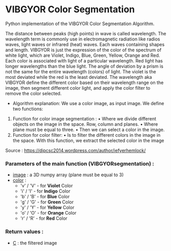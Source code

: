 # VIBGYOR Color Segmentation
Python implementation of the VIBGYOR Color Segmentation Algorithm.

The distance between peaks (high points) in wave is called wavelength. The wavelength term is commonly use in electromagnetic radiation like radios waves, light waves or infrared (heat) waves. Each waves containing shapes and length. VIBGYOR is just the expression of the color of the spectrum of white light, which are Violet, Indigo, Blue, Green, Yellow, Orange and Red. Each color is associated with light of a particular wavelength. Red light has longer wavelengths than the blue light. The angle of deviation by a prism is not the same for the entire wavelength (colors) of light. The violet is the most deviated while the red is the least deviated.
The wavelength aka VIBGYOR define the different color based on their wavelength range on the image, then segment different color light, and apply the color filter to remove the color selected.
- Algorithm explanation:
We use a color image, as input image. We define two functions:
1.	Function for color image segmentation :
•	Where we divide different objects on the image in the space. Row, column and planes.
•	Where plane must be equal to three.
•	Then we can select a color in the image.
2.	Function for color filter:
•	Is to filter the different colors in the image in the space. With this function, we extract the selected color in the image

Source : https://dipcsc2014.wordpress.com/author/iefyerhemlock/


<h3>Parameters of the main function (VIBGYORsegmentation) :</h3>
    <ul>
        <li><u>image</u> : a 3D numpy array (plane must be equal to 3)</li>
        <li><u>color</u> :<br><ul>
            <li>'v' / 'V' - for <b>Violet</b> Color</li>
            <li>'i' / 'I' - for <b>Indigo</b> Color</li>
            <li>'b' / 'B' - for <b>Blue</b> Color</li>
            <li>'g' / 'G' - for <b>Green</b> Color</li>
            <li>'y' / 'Y' - for <b>Yellow</b> Color</li>
            <li>'o' / 'O' - for <b>Orange</b> Color</li>
            <li>'r' / 'R' - for <b>Red</b> Color</li>
        </ul></li>
    </ul>
<h3>Return values :</h3>
    <ul><li><u>C</u> : the filtered image</li></ul>
